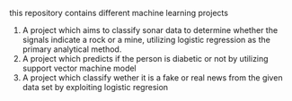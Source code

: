 this repository contains different machine learning projects

1. A project which aims to classify sonar data to determine whether the signals indicate a rock or a mine, utilizing logistic regression as the primary analytical method.
2. A project which predicts if the person is diabetic or not by utilizing support vector machine model
3. A project which classify wether it is a fake or real news from the given data set by exploiting logistic regresion  
